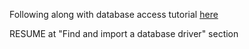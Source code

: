 Following along with database access tutorial [here](https://go.dev/doc/tutorial/database-access)

RESUME at "Find and import a database driver" section